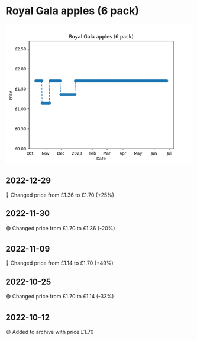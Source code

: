 # Royal Gala apples (6 pack)
![](charts/product-64861011.png)
## 2022-12-29
🔴 Changed price from £1.36 to £1.70 (+25%)
## 2022-11-30
🟢 Changed price from £1.70 to £1.36 (-20%)
## 2022-11-09
🔴 Changed price from £1.14 to £1.70 (+49%)
## 2022-10-25
🟢 Changed price from £1.70 to £1.14 (-33%)
## 2022-10-12
🟡 Added to archive with price £1.70